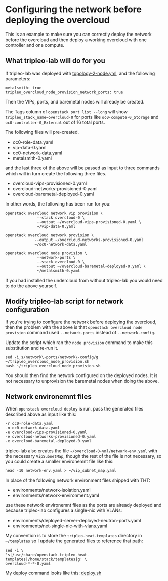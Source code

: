# Configuring the network before deploying the overcloud

This is an example to make sure you can correctly deploy
the network before the overcloud and then deploy a working
overcloud with one controller and one compute.

## What tripleo-lab will do for you

If tripleo-lab was deployed with 
[topology-2-node.yml](../tripleo-lab/topology-2-node.yml),
and the following parameters:
```
metalsmith: true
tripleo_overcloud_node_provision_network_ports: true
```
Then the VIPs, ports, and baremetal nodes will already be created.

The Tags column of `openstack port list --long` will show 
`tripleo_stack_name=overcloud-0` for ports like 
`oc0-compute-0_Storage` and `oc0-controller-0_External`
out of 16 total ports.

The following files will pre-created.

- oc0-role-data.yaml
- vip-data-0.yaml
- oc0-network-data.yaml
- metalsmith-0.yaml

and the last three of the above will be passed as input to three
commands which will in turn create the following three files.

- overcloud-vips-provisioned-0.yaml
- overcloud-networks-provisioned-0.yaml
- overcloud-baremetal-deployed-0.yaml

In other words, the following has been run for you:

```
openstack overcloud network vip provision \
              --stack overcloud-0 \
              --output ~/overcloud-vips-provisioned-0.yaml \
              ~/vip-data-0.yaml

openstack overcloud network provision \
             --output ~/overcloud-networks-provisioned-0.yaml
             ~/oc0-network-data.yaml
             
openstack overcloud node provision \
              --network-ports \
              --stack overcloud-0 \
              --output ~/overcloud-baremetal-deployed-0.yaml \
              ~/metalsmith-0.yaml 
```
If you had installed the undercloud from without tripleo-lab you would
need to do the above yourself.

## Modify tripleo-lab script for network configuration

If you're trying to configure the network before deploying the
overcloud, then the problem with the above is that `openstack
overcloud node provision` command used `--network-ports` instead of
`--network-config`.

Update the script which ran the `node provision` command to make this
substitution and re-run it.
```
sed -i s/network\-ports/network\-config/g ~/tripleo_overcloud_node_provision.sh 
bash ~/tripleo_overcloud_node_provision.sh
```
You should then find the network configured on the deployed nodes.
It is not necessary to unprovision the baremetal nodes when doing the
above.

## Network environemnt files

When `openstack overcloud deploy` is run, pass the generated files
described above as input like this:

```
-r oc0-role-data.yaml
-n oc0-network-data.yaml
-e overcloud-vips-provisioned-0.yaml
-e overcloud-networks-provisioned-0.yaml
-e overcloud-baremetal-deployed-0.yaml
```

tripleo-lab also creates the file `~/overcloud-0-yml/network-env.yaml`
with the necessary `VipSubnetMap`, though the rest of the file is not
necessary, so you could create a smaller environemnt file like this:

```
head -10 network-env.yaml > ~/vip_subnet_map.yaml
```

In place of the following network environment files shipped with THT:

- environments/network-isolation.yaml
- environments/network-environment.yaml

use these network environemnt files as the ports are already deployed
and because tripleo-lab configures a single-nic with VLANs:

- environments/deployed-server-deployed-neutron-ports.yaml
- environments/net-single-nic-with-vlans.yaml

My convention is to store the `tripleo-heat-templates` directory in 
`~/templates` so I update the generated files to reference that path:

```
sed -i \
's|/usr/share/openstack-tripleo-heat-templates|/home/stack/templates|g' \
overcloud-*-*-0.yaml
```

My deploy command looks like this: [deploy.sh](deploy.sh)
